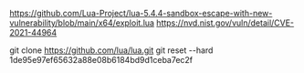 https://github.com/Lua-Project/lua-5.4.4-sandbox-escape-with-new-vulnerability/blob/main/x64/exploit.lua
https://nvd.nist.gov/vuln/detail/CVE-2021-44964

git clone https://github.com/lua/lua.git
git reset --hard 1de95e97ef65632a88e08b6184bd9d1ceba7ec2f